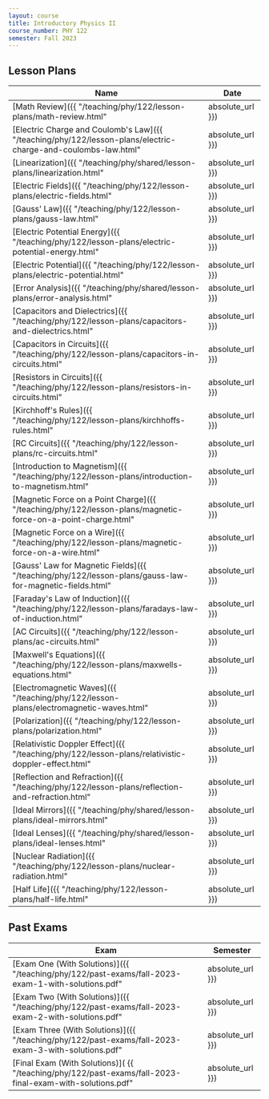 ```yaml
---
layout: course
title: Introductory Physics II
course_number: PHY 122
semester: Fall 2023
---
```


## Lesson Plans

| Name | Date |
| --- | --------- |
| [Math Review]({{ "/teaching/phy/122/lesson-plans/math-review.html" | absolute_url }}) | August 22, 2023 |
| [Electric Charge and Coulomb's Law]({{ "/teaching/phy/122/lesson-plans/electric-charge-and-coulombs-law.html" | absolute_url }}) | August 24, 2023 |
| [Linearization]({{ "/teaching/phy/shared/lesson-plans/linearization.html" | absolute_url }}) | August 24, 2023 |
| [Electric Fields]({{ "/teaching/phy/122/lesson-plans/electric-fields.html" | absolute_url }}) | August 29, 2023 |
| [Gauss' Law]({{ "/teaching/phy/122/lesson-plans/gauss-law.html" | absolute_url }}) | August 29, 2023 |
| [Electric Potential Energy]({{ "/teaching/phy/122/lesson-plans/electric-potential-energy.html" | absolute_url }}) | August 29, 2023 |
| [Electric Potential]({{ "/teaching/phy/122/lesson-plans/electric-potential.html" | absolute_url }}) | August 31, 2023 |
| [Error Analysis]({{ "/teaching/phy/shared/lesson-plans/error-analysis.html" | absolute_url }}) | September 4, 2023 |
| [Capacitors and Dielectrics]({{ "/teaching/phy/122/lesson-plans/capacitors-and-dielectrics.html" | absolute_url }}) | September 4, 2023 |
| [Capacitors in Circuits]({{ "/teaching/phy/122/lesson-plans/capacitors-in-circuits.html" | absolute_url }}) | September 12, 2023 |
| [Resistors in Circuits]({{ "/teaching/phy/122/lesson-plans/resistors-in-circuits.html" | absolute_url }}) | September 12, 2023 |
| [Kirchhoff's Rules]({{ "/teaching/phy/122/lesson-plans/kirchhoffs-rules.html" | absolute_url }}) | September 14, 2023 |
| [RC Circuits]({{ "/teaching/phy/122/lesson-plans/rc-circuits.html" | absolute_url }}) | September 21, 2023 |
| [Introduction to Magnetism]({{ "/teaching/phy/122/lesson-plans/introduction-to-magnetism.html" | absolute_url }}) | September 26, 2023 |
| [Magnetic Force on a Point Charge]({{ "/teaching/phy/122/lesson-plans/magnetic-force-on-a-point-charge.html" | absolute_url }}) | September 28, 2023 |
| [Magnetic Force on a Wire]({{ "/teaching/phy/122/lesson-plans/magnetic-force-on-a-wire.html" | absolute_url }}) | September 28, 2023 |
| [Gauss' Law for Magnetic Fields]({{ "/teaching/phy/122/lesson-plans/gauss-law-for-magnetic-fields.html" | absolute_url }}) | October 3, 2023 |
| [Faraday's Law of Induction]({{ "/teaching/phy/122/lesson-plans/faradays-law-of-induction.html" | absolute_url }}) | October 3, 2023 |
| [AC Circuits]({{ "/teaching/phy/122/lesson-plans/ac-circuits.html" | absolute_url }}) | October 17, 2023 |
| [Maxwell's Equations]({{ "/teaching/phy/122/lesson-plans/maxwells-equations.html" | absolute_url }}) | October 26, 2023 |
| [Electromagnetic Waves]({{ "/teaching/phy/122/lesson-plans/electromagnetic-waves.html" | absolute_url }}) | October 26, 2023 |
| [Polarization]({{ "/teaching/phy/122/lesson-plans/polarization.html" | absolute_url }}) | October 26, 2023 |
| [Relativistic Doppler Effect]({{ "/teaching/phy/122/lesson-plans/relativistic-doppler-effect.html" | absolute_url }}) | October 26, 2023 |
| [Reflection and Refraction]({{ "/teaching/phy/122/lesson-plans/reflection-and-refraction.html" | absolute_url }}) | October 31, 2023 |
| [Ideal Mirrors]({{ "/teaching/phy/shared/lesson-plans/ideal-mirrors.html" | absolute_url }}) | November 7, 2023 |
| [Ideal Lenses]({{ "/teaching/phy/shared/lesson-plans/ideal-lenses.html" | absolute_url }}) | November 7, 2023 |
| [Nuclear Radiation]({{ "/teaching/phy/122/lesson-plans/nuclear-radiation.html" | absolute_url }}) | December 5, 2023 |
| [Half Life]({{ "/teaching/phy/122/lesson-plans/half-life.html" | absolute_url }}) | December 5, 2023|

## Past Exams

| Exam | Semester |
|------|----------|
| [Exam One (With Solutions)]({{ "/teaching/phy/122/past-exams/fall-2023-exam-1-with-solutions.pdf" | absolute_url }}) | Fall 2023 |
| [Exam Two (With Solutions)]({{ "/teaching/phy/122/past-exams/fall-2023-exam-2-with-solutions.pdf" | absolute_url }}) | Fall 2023 |
| [Exam Three (With Solutions)]({{ "/teaching/phy/122/past-exams/fall-2023-exam-3-with-solutions.pdf" | absolute_url }}) | Fall 2023 |
| [Final Exam (With Solutions)]( {{ "/teaching/phy/122/past-exams/fall-2023-final-exam-with-solutions.pdf" | absolute_url }}) | Fall 2023 |
